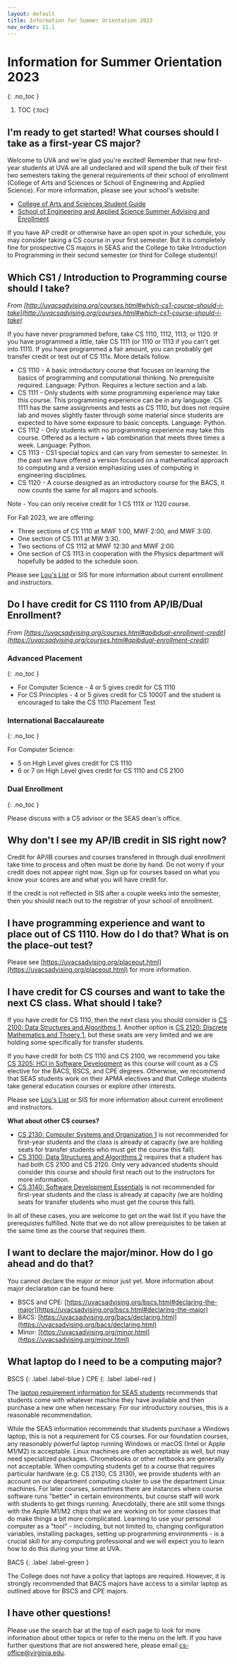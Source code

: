 ```yaml
---
layout: default
title: Information for Summer Orientation 2023
nav_order: 11.1
---
```


# Information for Summer Orientation 2023
{: .no_toc }

1. TOC
{:toc}

## I'm ready to get started!  What courses should I take as a first-year CS major?

Welcome to UVA and we're glad you're excited!  Remember that new first-year students at UVA are all undeclared and will spend the bulk of their first two semesters taking the general requirements of their school of enrollment (College of Arts and Sciences or School of Engineering and Applied Science).  For more information, please see your school's website:

- [College of Arts and Sciences Student Guide](https://college.as.virginia.edu/student-guide)
- [School of Engineering and Applied Science Summer Advising and Enrollment](https://engineering.virginia.edu/current-students/current-undergraduate-students/uva-engineering-summer-advising-and-enrollment)

If you have AP credit or otherwise have an open spot in your schedule, you may consider taking a CS course in your first semester.  But it is completely fine for prospective CS majors in SEAS and the College to take Introduction to Programming in their second semester (or third for College students)!

## Which CS1 / Introduction to Programming course should I take?

_From [http://uvacsadvising.org/courses.html#which-cs1-course-should-i-take](http://uvacsadvising.org/courses.html#which-cs1-course-should-i-take)_

If you have never programmed before, take CS 1110, 1112, 1113, or 1120. If you have programmed a little, take CS 1111 (or 1110 or 1113 if you can't get into 1111). If you have programmed a fair amount, you can probably get transfer credit or test out of CS 111x. More details follow.

* CS 1110 - A basic introductory course that focuses on learning the basics of programming and computational thinking. No prerequisite required. Language: Python. Requires a lecture section and a lab.
* CS 1111 - Only students with some programming experience may take this course. This programming experience can be in any language. CS 1111 has the same assignments and tests as CS 1110, but does not require lab and moves slightly faster through some material since students are expected to have some exposure to basic concepts. Language: Python.
* CS 1112 - Only students with no programming experience may take this course. Offered as a lecture + lab combination that meets three times a week. Language: Python.
* CS 1113 - CS1 special topics and can vary from semester to semester. In the past we have offered a version focused on a mathematical approach to computing and a version emphasizing uses of computing in engineering disciplines.
* CS 1120 - A course designed as an introductory course for the BACS, it now counts the same for all majors and schools.

Note - You can only receive credit for 1 CS 111X or 1120 course.

For Fall 2023, we are offering:

* Three sections of CS 1110 at MWF 1:00, MWF 2:00, and MWF 3:00.
* One section of CS 1111 at MW 3:30.
* Two sections of CS 1112 at MWF 12:30 and MWF 2:00.
* One section of CS 1113 in cooperation with the Physics department will hopefully be added to the schedule soon.

Please see [Lou's List](https://louslist.org/page.php?Semester=1238&Type=Group&Group=CompSci) or SIS for more information about current enrollment and instructors.

## Do I have credit for CS 1110 from AP/IB/Dual Enrollment?

_From [https://uvacsadvising.org/courses.html#apibdual-enrollment-credit](https://uvacsadvising.org/courses.html#apibdual-enrollment-credit)_

### Advanced Placement
{: .no_toc }

* For Computer Science - 4 or 5 gives credit for CS 1110
* For CS Principles - 4 or 5 gives credit for CS 1000T and the student is encouraged to take the CS 1110 Placement Test

### International Baccalaureate
{: .no_toc }

For Computer Science:

* 5 on High Level gives credit for CS 1110
* 6 or 7 on High Level gives credit for CS 1110 and CS 2100

### Dual Enrollment
{: .no_toc }

Please discuss with a CS advisor or the SEAS dean's office.

## Why don't I see my AP/IB credit in SIS right now?

Credit for AP/IB courses and courses transfered in through dual enrollment take time to process and often must be done by hand.  Do not worry if your credit does not appear right now.  Sign up for courses based on what you know your scores are and what you will have credit for.

If the credit is not reflected in SIS after a couple weeks into the semester, then you should reach out to the registrar of your school of enrollment.

## I have programming experience and want to place out of CS 1110.  How do I do that?  What is on the place-out test?

Please see [https://uvacsadvising.org/placeout.html](https://uvacsadvising.org/placeout.html) for more information.

## I have credit for CS courses and want to take the next CS class.  What should I take?

If you have credit for CS 1110, then the next class you should consider is [CS 2100: Data Structures and Algorithms 1](https://uvacsadvising.org/courses.html#cs-2100-data-structures-and-algorithms-1).  Another option is [CS 2120: Discrete Mathematics and Thoery 1](https://uvacsadvising.org/courses.html#cs-2120-discrete-mathematics-and-theory-1), but these seats are very limited and we are holding some specifically for transfer students. 

If you have credit for both CS 1110 and CS 2100, we recommend you take [CS 3205: HCI in Software Development](https://uvacsadvising.org/courses.html#cs-3205-hci-in-software-development) as this course will count as a CS elective for the BACS, BSCS, and CPE degrees.  Otherwise, we recommend that SEAS students work on their APMA electives and that College students take general education courses or explore other interests.

Please see [Lou's List](https://louslist.org/page.php?Semester=1238&Type=Group&Group=CompSci) or SIS for more information about current enrollment and instructors.

__What about other CS courses?__

* [CS 2130: Computer Systems and Organization 1](https://uvacsadvising.org/courses.html#cs-2130-computer-systems-and-organization-1) is not recommended for first-year students and the class is already at capacity (we are holding seats for transfer students who must get the course this fall). 
* [CS 3100: Data Structures and Algorithms 2](https://uvacsadvising.org/courses.html#cs-3100-data-structures-and-algorithms-2) requires that a student has had both CS 2100 and CS 2120.  Only very advanced students should consider this course and should first reach out to the instructors for more information.
* [CS 3140: Software Development Essentials](https://uvacsadvising.org/courses.html#cs-3140-software-development-essentials) is not recommended for first-year students and the class is already at capacity (we are holding seats for transfer students who must get the course this fall).

In all of these cases, you are welcome to get on the wait list if you have the prerequistes fulfilled.  Note that we do not allow prerequisites to be taken at the same time as the course that requires them.  

## I want to declare the major/minor.  How do I go ahead and do that?

You cannot declare the major or minor just yet.  More information about major declaration can be found here:

* BSCS and CPE: [https://uvacsadvising.org/bscs.html#declaring-the-major](https://uvacsadvising.org/bscs.html#declaring-the-major)
* BACS: [https://uvacsadvising.org/bacs/declaring.html](https://uvacsadvising.org/bacs/declaring.html)
* Minor: [https://uvacsadvising.org/minor.html](https://uvacsadvising.org/minor.html)

## What laptop do I need to be a computing major?

BSCS
{: .label .label-blue }
CPE
{: .label .label-red }

The [laptop requirement information for SEAS students](https://engineering.virginia.edu/current-students/current-undergraduate-students/uva-engineering-summer-advising-and-enrollment#accordion97564) recommends that students come with whatever machine they have available and then purchase a new one when necessary.  For our introductory courses, this is a reasonable recommendation.

While the SEAS information recommends that students purchase a Windows laptop, this is not a requirement for CS courses.  For our foundation courses, any reasonably powerful laptop running Windows or macOS (Intel or Apple M1/M2) is acceptable.  Linux machines are often acceptable as well, but may need specialized packages.  Chromebooks or other netbooks are generally not acceptable.  When computing students get to a course that requires particular hardware (e.g. CS 2130, CS 3130), we provide students with an account on our department computing cluster to use the department Linux machines.  For later courses, sometimes there are instances where course software runs "better" in certain environments, but course staff will work with students to get things running.  Anecdotally, there are still some things with the Apple M1/M2 chips that we are working on for some classes that do make things a bit more complicated.  Learning to use your personal computer as a "tool" - including, but not limited to, changing configuration variables, installing packages, setting up programming environments - is a crucial skill for any computing professional and we will expect you to learn how to do this during your time at UVA.

BACS
{: .label .label-green }

The College does not have a policy that laptops are required.  However, it is strongly recommended that BACS majors have access to a similar laptop as outlined above for BSCS and CPE majors.  

## I have other questions!

Please use the search bar at the top of each page to look for more information about other topics or refer to the menu on the left.  If you have further questions that are not answered here, please email [cs-office@virginia.edu](mailto:cs-office@virginia.edu).